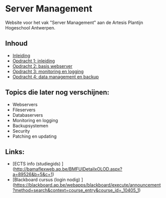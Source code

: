 # Server Management

Website voor het vak "Server Management" aan de Artesis Plantijn Hogeschool Antwerpen.

## Inhoud
 * [Inleiding](/Labs/inleiding.md)
 * [Opdracht 1: inleiding](/Labs/opdracht1.md)
 * [Opdracht 2: basis webserver](/Labs/opdracht2.md)
 * [Opdracht 3: monitoring en logging](/Labs/opdracht3.md)
 * [Opdracht 4: data management en backup](/Labs/opdracht4.md)
 
## Topics die later nog verschijnen:
 * Webservers
 * Fileservers
 * Databaservers
 * Monitoring en logging
 * Backupsystemen
 * Security
 * Patching en updating

## Links:
 * [ECTS info (studiegids) ] (http://bamaflexweb.ap.be/BMFUIDetailxOLOD.aspx?a=89526&b=5&c=1)
 * [Blackboard cursus (login nodig) ] (https://blackboard.ap.be/webapps/blackboard/execute/announcement?method=search&context=course_entry&course_id=_10405_1)
 
